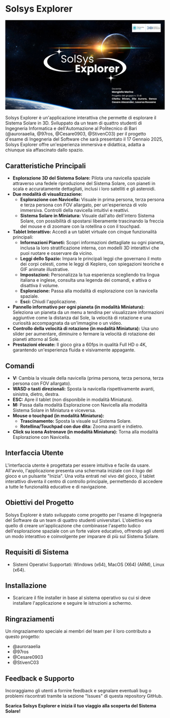 # Solsys Explorer
![Testo alternativo](solarsystem/Assets/SolSysPresent.png)

Solsys Explorer è un'applicazione interattiva che permette di esplorare il Sistema Solare in 3D. Sviluppato da un team di quattro studenti di Ingegneria Informatica e dell'Automazione al Politecnico di Bari (@auroraaelia, @97ros, @Cesare0903, @StivenC03) per il progetto d'esame di Ingegneria del Software che sarà presentato il 17 Gennaio 2025, Solsys Explorer offre un'esperienza immersiva e didattica, adatta a chiunque sia affascinato dallo spazio.

## Caratteristiche Principali

*   **Esplorazione 3D del Sistema Solare:** Pilota una navicella spaziale attraverso una fedele riproduzione del Sistema Solare, con pianeti in scala e accuratamente dettagliati, inclusi i loro satelliti e gli asteroidi.
*   **Due modalità di visualizzazione:**
    *   **Esplorazione con Navicella:** Visuale in prima persona, terza persona e terza persona con FOV allargato, per un'esperienza di volo immersiva. Controlli della navicella intuitivi e reattivi.
    *   **Sistema Solare in Miniatura:** Visuale dall'alto dell'intero Sistema Solare, con possibilità di spostarsi liberamente trascinando la freccia del mouse e di zoomare con la rotellina o con il touchpad.
*   **Tablet Interattivo:** Accedi a un tablet virtuale con cinque funzionalità principali:
    *   **Informazioni Pianeti:** Scopri informazioni dettagliate su ogni pianeta, inclusa la loro stratificazione interna, con modelli 3D interattivi che puoi ruotare e osservare da vicino.
    *   **Leggi dello Spazio:**  Impara le principali leggi che governano il moto dei corpi celesti, come le leggi di Keplero, con spiegazioni teoriche e GIF animate illustrative.
    *   **Impostazioni:** Personalizza la tua esperienza scegliendo tra lingua italiana e inglese, consulta una legenda dei comandi, e attiva o disattiva il volume.
    *   **Esplorazione:** Passa alla modalità di esplorazione con la navicella spaziale.
    *   **Esci:** Chiudi l'applicazione.
*   **Pannello informativo per ogni pianeta (in modalità Miniatura):** Seleziona un pianeta da un menu a tendina per visualizzare informazioni aggiuntive come la distanza dal Sole, la velocità di rotazione e una curiosità accompagnata da un'immagine o un video.
*   **Controllo della velocità di rotazione (in modalità Miniatura):** Usa uno slider per aumentare, diminuire o fermare la velocità di rotazione dei pianeti attorno al Sole.
*   **Prestazioni elevate:** Il gioco gira a 60fps in qualità Full HD o 4K, garantendo un'esperienza fluida e visivamente appagante.

## Comandi

*   **V:** Cambia la visuale della navicella (prima persona, terza persona, terza persona con FOV allargato).
*   **WASD o tasti direzionali:** Sposta la navicella rispettivamente avanti, sinistra, dietro, destra.
*   **ESC:** Apre il tablet (non disponibile in modalità Miniatura).
*   **M:** Passa dalla modalità Esplorazione con Navicella alla modalità Sistema Solare in Miniatura e viceversa.
*   **Mouse o touchpad (in modalità Miniatura):**
    *   **Trascinamento:** Sposta la visuale sul Sistema Solare.
    *   **Rotellina/Touchpad con due dita:** Zooma avanti e indietro.
*   **Click su icona Astronave (in modalità Miniatura):** Torna alla modalità Esplorazione con Navicella.

## Interfaccia Utente

L'interfaccia utente è progettata per essere intuitiva e facile da usare. All'avvio, l'applicazione presenta una schermata iniziale con il logo del gioco e un pulsante "Inizia". Una volta entrati nel vivo del gioco, il tablet interattivo diventa il centro di controllo principale, permettendo di accedere a tutte le funzionalità educative e di navigazione.

## Obiettivi del Progetto

Solsys Explorer è stato sviluppato come progetto per l'esame di Ingegneria del Software da un team di quattro studenti universitari. L'obiettivo era quello di creare un'applicazione che combinasse l'aspetto ludico dell'esplorazione spaziale con un forte valore educativo, offrendo agli utenti un modo interattivo e coinvolgente per imparare di più sul Sistema Solare.

## Requisiti di Sistema

*   Sistemi Operativi Supportati: Windows (x64), MacOS (X64) (ARM), Linux (x64).

## Installazione

*   Scaricare il file installer in base al sistema operativo su cui si deve installare l'applicazione e seguire le istruzioni a schermo.

## Ringraziamenti
Un ringraziamento speciale ai membri del team per il loro contributo a questo progetto:
*   @auroraaelia
*   @97ros
*   @Cesare0903
*   @StivenC03

## Feedback e Supporto

Incoraggiamo gli utenti a fornire feedback e segnalare eventuali bug o problemi riscontrati tramite la sezione "Issues" di questa repository GitHub.

**Scarica Solsys Explorer e inizia il tuo viaggio alla scoperta del Sistema Solare!**
